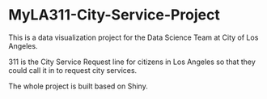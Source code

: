 # MyLA311-City-Service-Project

This is a data visualization project for the Data Science Team at City of Los Angeles.


311 is the City Service Request line for citizens in Los Angeles so that they could call it in to request city services. 


The whole project is built based on Shiny.



